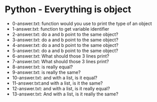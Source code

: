 # Python - Everything is object
* 0-answer.txt: function would you use to print the type of an object
* 1-answer.txt: function to get variable identifier
* 2-answer.txt: do a and b point to the same object?
* 3-answer.txt: do a and b point to the same object?
* 4-answer.txt: do a and b point to the same object?
* 5-answer.txt: do a and b point to the same object?
* 6-answer.txt: What should those 3 lines print?
* 7-answer.txt: What should those 3 lines print?
* 8-answer.txt: is really equal?
* 9-answer.txt: is really the same?
* 10-answer.txt: and with a list, is it equal?
* 11-answer.txt:and with a list, is it the same?
* 12-answer.txt: and with a list, is it really equal?
* 13-answer.txt: And with a list, is it really the same?
